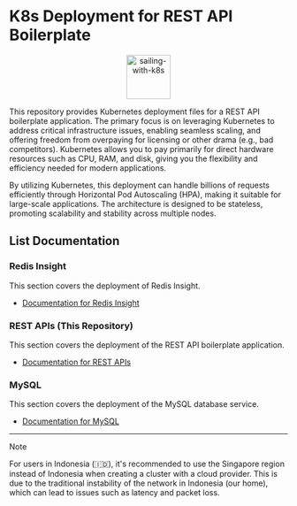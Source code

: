 # K8s Deployment for REST API Boilerplate

<p align="center">
   <img src="https://kubernetes.io/images/kubernetes.png" alt="sailing-with-k8s" width="80">
</p>


This repository provides Kubernetes deployment files for a REST API boilerplate application. The primary focus is on leveraging Kubernetes to address critical infrastructure issues, enabling seamless scaling, and offering freedom from overpaying for licensing or other drama (e.g., bad competitors). Kubernetes allows you to pay primarily for direct hardware resources such as CPU, RAM, and disk, giving you the flexibility and efficiency needed for modern applications.

By utilizing Kubernetes, this deployment can handle billions of requests efficiently through Horizontal Pod Autoscaling (HPA), making it suitable for large-scale applications. The architecture is designed to be stateless, promoting scalability and stability across multiple nodes.

## List Documentation

### Redis Insight

This section covers the deployment of Redis Insight.

- [Documentation for Redis Insight](REDIS.md)

### REST APIs (This Repository)

This section covers the deployment of the REST API boilerplate application.

- [Documentation for REST APIs](RESTAPIs.md)

### MySQL

This section covers the deployment of the MySQL database service.

- [Documentation for MySQL](MySQL.md)

---

> [!NOTE]
> For users in Indonesia (🇮🇩), it's recommended to use the Singapore region instead of Indonesia when creating a cluster with a cloud provider. This is due to the traditional instability of the network in Indonesia (our home), which can lead to issues such as latency and packet loss.
